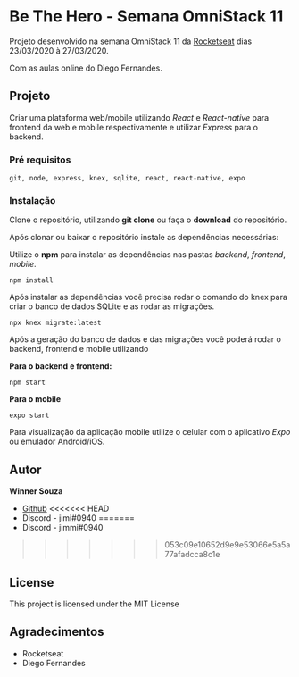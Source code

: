 
# Be The Hero - Semana OmniStack 11

 Projeto desenvolvido na semana OmniStack 11 da [Rocketseat](https://rocketseat.com.br/) dias 23/03/2020 à 27/03/2020.

Com as aulas online do Diego Fernandes.
  
## Projeto

Criar uma plataforma web/mobile utilizando *React* e *React-native* para frontend da web e mobile respectivamente e utilizar *Express* para o backend.
  
### Pré requisitos

```
git, node, express, knex, sqlite, react, react-native, expo
```
  
### Instalação

Clone o repositório, utilizando **git clone** ou faça o **download** do repositório.


Após clonar ou baixar o repositório instale as dependências necessárias:

Utilize o **npm** para instalar as dependências nas pastas *backend*, *frontend*, *mobile*.

```
npm install
```
Após instalar as dependências você precisa rodar o comando do knex para criar o banco de dados SQLite e as rodar as migrações. 

```
npx knex migrate:latest
```

Após a geração do banco de dados e das migrações você poderá rodar o backend, frontend e mobile utilizando

**Para o backend e frontend:**
```
npm start
```

**Para o mobile**
```
expo start
```
Para visualização da aplicação mobile utilize o celular com o aplicativo *Expo* ou emulador Android/iOS.

## Autor

**Winner Souza** 
* [Github](https://github.com/winner852)
<<<<<<< HEAD
* Discord - jimi#0940
=======
* Discord - jimmi#0940
>>>>>>> 053c09e10652d9e9e53066e5a5a77afadcca8c1e

## License

This project is licensed under the MIT License

## Agradecimentos

* Rocketseat
* Diego Fernandes
